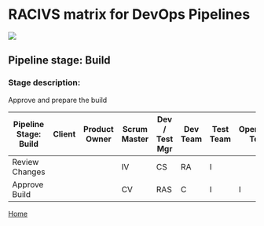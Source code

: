 # __RACIVS matrix for DevOps Pipelines__   

<img src="https://user-images.githubusercontent.com/10748736/112030685-6c81be80-8b32-11eb-94b8-c2c01b8f4581.png">

## __Pipeline stage:__  Build  
### __Stage description:__  
Approve and prepare the build 

| Pipeline Stage:<br>Build  | Client  | Product Owner | Scrum Master  | Dev / Test Mgr  | Dev Team  | Test Team | Operations Team 
|---------------------------|-------- | ------------- | ------------- |---------------- |---------- |---------- |---------------- |
| Review Changes            |         |               |IV             |CS               |RA         |I          |                 |
| Approve Build             |         |               |CV             |RAS              |C          |I          |I                |
  
[Home](../index.md)  
